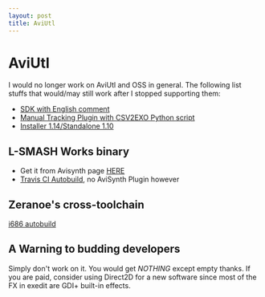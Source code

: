 ```yaml
---
layout: post
title: AviUtl
---
```

# AviUtl
I would no longer work on AviUtl and OSS in general. The following list stuffs that would/may still work after I stopped supporting them:

* [SDK with English comment](https://github.com/MaverickTse/AviUtlSDK-EN)
* [Manual Tracking Plugin with CSV2EXO Python script](https://github.com/MaverickTse/AviUtlManualTracking)
* [Installer 1.14/Standalone 1.10](http://videohelp.com/software/AviUtl)

## L-SMASH Works binary
* Get it from Avisynth page [HERE](http://avisynth.nl/index.php/LSMASHSource)
* [Travis CI Autobuild](https://github.com/MaverickTse/LSW-AutoCIBuild/releases/latest), no AviSynth Plugin however

## Zeranoe's cross-toolchain
[i686 autobuild](https://github.com/MaverickTse/mingw-w64-build/releases/latest)

## A Warning to budding developers
Simply don't work on it. You would get _NOTHING_ except empty thanks. If you are paid, consider using Direct2D for a new software since most of the FX in exedit are GDI+ built-in effects.
